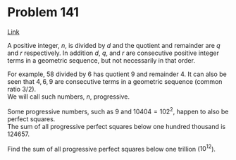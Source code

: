 # Problem 141

[Link](https://projecteuler.net/problem=141)

A positive integer, $n$, is divided by $d$ and the quotient and remainder are $q$ and $r$ respectively. In addition $d$, $q$, and $r$ are consecutive positive integer terms in a geometric sequence, but not necessarily in that order.

For example, $58$ divided by $6$ has quotient $9$ and remainder $4$. It can also be seen that $4, 6, 9$ are consecutive terms in a geometric sequence (common ratio $3/2$).  
We will call such numbers, $n$, progressive.

Some progressive numbers, such as $9$ and $10404 = 102^2$, happen to also be perfect squares.  
The sum of all progressive perfect squares below one hundred thousand is $124657$.

Find the sum of all progressive perfect squares below one trillion ($10^{12}$).
